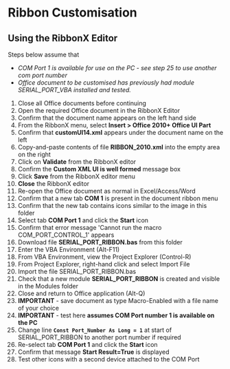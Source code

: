 # Ribbon Customisation

## Using the RibbonX Editor

Steps below assume that 

* _COM Port 1 is available for use on the PC - see step 25 to use another com port number_
* _Office document to be customised has previously had module SERIAL_PORT_VBA installed and tested._

1. Close all Office documents before continuing
2. Open the required Office document in the RibbonX Editor
3. Confirm that the document name appears on the left hand side
4. From the RibbonX menu, select **Insert > Office 2010+ Office UI Part**
5. Confirm that **customUI14.xml** appears under the document name on the left
6. Copy-and-paste contents of file **RIBBON_2010.xml** into the empty area on the right
7. Click on **Validate** from the RibbonX editor
8. Confirm the **Custom XML UI is well formed** message box
9. Click **Save** from the RibbonX editor menu
10. **Close** the RibbonX editor
11. Re-open the Office document as normal in Excel/Access/Word
12. Confirm that a new tab **COM 1** is present in the document ribbon menu
13. Confirm that the new tab contains icons similar to the image in this folder
14. Select tab **COM Port 1** and click the **Start** icon
15. Confirm that error message 'Cannot run the macro COM_PORT_CONTROL_1' appears
16. Download file **SERIAL_PORT_RIBBON.bas** from this folder
17. Enter the VBA Environment (Alt-F11)
18. From VBA Environment, view the Project Explorer (Control-R)
19. From Project Explorer, right-hand click and select Import File
20. Import the file SERIAL_PORT_RIBBON.bas
21. Check that a new module **SERIAL_PORT_RIBBON** is created and visible in the Modules folder 
22. Close and return to Office application (Alt-Q)
23. **IMPORTANT** - save document as type Macro-Enabled with a file name of your choice
24. **IMPORTANT** - test here **assumes COM Port number 1 is available on the PC** 
25. Change line **`Const Port_Number As Long = 1`** at start of SERIAL_PORT_RIBBON to another port number if required 
26. Re-select tab **COM Port 1** and click the **Start** icon
27. Confirm that message **Start Result=True** is displayed 
28. Test other icons with a second device attached to the COM Port 
